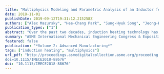 ```yaml
---
title: "Multiphysics Modeling and Parametric Analysis of an Inductor for Heating Thin Sheet Materials"
date: 2018-11-01
publishDate: 2019-09-12T19:31:12.215258Z
authors: ["Alex Mazursky", "Hee-Chang Park", "Sung-Hyuk Song", "Jeong-Hoi Koo"]
publication_types: ["1"]
abstract: "Over the past two decades, induction heating technology has begun to replace conventional heating methods in manufacturing due to its ability to rapidly and uniformly heat conductive materials. This advancement has made induction heating very attractive to a wide range of industries, including applications in which thin sheet geometries are used (sheet thickness < 10 mm). According to preliminary testing, conventional coil geometries cannot efficiently heat thin sheet samples. Thus, the primary goal of this study is to investigate a suitable coil design for thin sheet materials and to evaluate the effects of varying coil design parameters. To this end, this project has developed a 3D Multiphysics model that includes a longitudinal induction coil and a thin sheet workpiece. Using the model, a series of parametric studies have been performed to identify the best induction coil geometry for heating of thin sheets along with suitable excitation parameters for the coil and workpiece. It was found that uniform heating is produced when the space between coils is tight. Additionally, insignificant variance in temperature uniformity was found when vertically displacing the workpiece within the coil. Parametric studies resulted in finding a cross-section geometry that reduced temperature deviation to within 1.1% across the workpiece width. The model can be used as a design tool for developing a (full-scale) prototype induction heating system."
summary: "ASME International Mechanical Engineering Congress & Exposition (IMECE) 2018"
featured: false
publication: "*Volume 2: Advanced Manufacturing*"
tags: ["induction heating", "multiphysics"]
url_pdf: "http://proceedings.asmedigitalcollection.asme.org/proceeding.aspx?
doi=10.1115/IMECE2018-88676"
doi: "10.1115/IMECE2018-88676"
---
```


